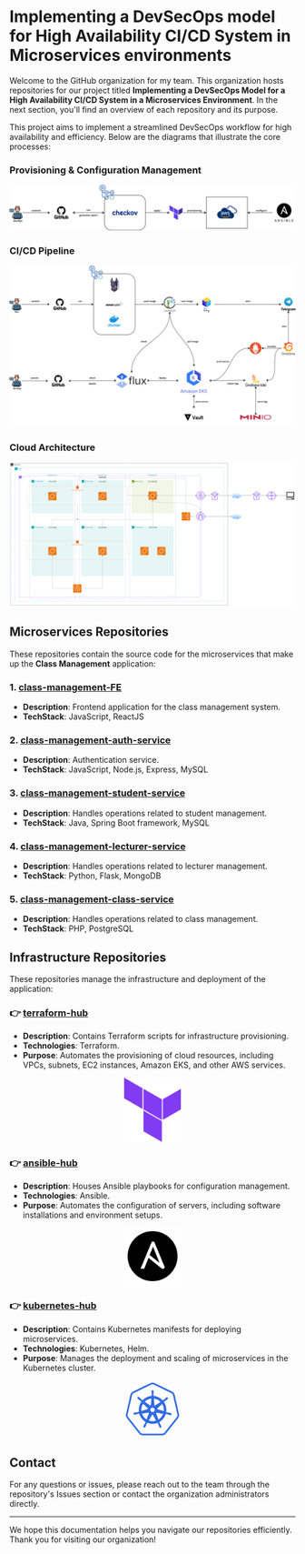 # Implementing a DevSecOps model for High Availability CI/CD System in Microservices environments

Welcome to the GitHub organization for my team. This organization hosts repositories for our project titled **Implementing a DevSecOps Model for a High Availability CI/CD System in a Microservices Environment**. In the next section, you'll find an overview of each repository and its purpose.

This project aims to implement a streamlined DevSecOps workflow for high availability and efficiency. Below are the diagrams that illustrate the core processes:

### Provisioning & Configuration Management

<p align="center">
    <img src="../images/Infrastructure.png" alt="Provisioning & Configure Management"></img>
</p>

### CI/CD Pipeline

<p align="center">
    <img src="../images/CICD.png" alt="CI/CD pipeline architecture"></img>
</p>

### Cloud Architecture

<p align="center">
    <img src="../images/Cloud-Architecture.png" alt="Cloud Architecture"></img>
</p>

## Microservices Repositories

These repositories contain the source code for the microservices that make up the **Class Management** application:

### 1. [**class-management-FE**](https://github.com/NT548-P11-DevOps-Technology/class-management-FE)
- **Description**: Frontend application for the class management system.
- **TechStack**: JavaScript, ReactJS

### 2. [**class-management-auth-service**](https://github.com/NT548-P11-DevOps-Technology/class-management-auth-service)
- **Description**: Authentication service.
- **TechStack**: JavaScript, Node.js, Express, MySQL

### 3. [**class-management-student-service**](https://github.com/NT548-P11-DevOps-Technology/class-management-student-service)
- **Description**: Handles operations related to student management.
- **TechStack**: Java, Spring Boot framework, MySQL

### 4. [**class-management-lecturer-service**](https://github.com/NT548-P11-DevOps-Technology/class-management-lecturer-service)
- **Description**: Handles operations related to lecturer management.
- **TechStack**: Python, Flask, MongoDB

### 5. [**class-management-class-service**](https://github.com/NT548-P11-DevOps-Technology/class-management-class-service)
- **Description**: Handles operations related to class management.
- **TechStack**: PHP, PostgreSQL

## Infrastructure Repositories

These repositories manage the infrastructure and deployment of the application:

### 👉 [**terraform-hub**](https://github.com/NT548-P11-DevOps-Technology/terraform-hub)
- **Description**: Contains Terraform scripts for infrastructure provisioning.
- **Technologies**: Terraform.
- **Purpose**: Automates the provisioning of cloud resources, including VPCs, subnets, EC2 instances, Amazon EKS, and other AWS services.

<p align="center">
    <img src="../images/Terraform.png" alt="Terraform" width="100"></img>
</p>

### 👉 [**ansible-hub**](https://github.com/NT548-P11-DevOps-Technology/ansible-hub)
- **Description**: Houses Ansible playbooks for configuration management.
- **Technologies**: Ansible.
- **Purpose**: Automates the configuration of servers, including software installations and environment setups.

<p align="center">
    <img src="../images/Ansible.png" alt="Ansible" width="100"></img>
</p>

### 👉 [**kubernetes-hub**](https://github.com/NT548-P11-DevOps-Technology/kubernetes-hub)
- **Description**: Contains Kubernetes manifests for deploying microservices.
- **Technologies**: Kubernetes, Helm.
- **Purpose**: Manages the deployment and scaling of microservices in the Kubernetes cluster.

<p align="center">
    <img src="../images/Kubernetes.png" alt="Kubernetes" width="100"></img>
</p>

## Contact

For any questions or issues, please reach out to the team through the repository's Issues section or contact the organization administrators directly.

---

We hope this documentation helps you navigate our repositories efficiently. Thank you for visiting our organization!
